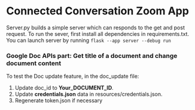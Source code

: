 # Connected Conversation Zoom App

Server.py builds a simple server which can responds to the get and post request.
To run the sever, first install all dependencies in requirements.txt.
You can launch server by running `flask --app server --debug run`
### Google Doc APIs part: Get title of a document and change document content
To test the Doc update feature, in the doc_update file:
1. Update doc_id to **Your_DOCUMENT_ID**.
2. Update **credentials.json** data in resources/credentials.json.
3. Regenerate token.json if necessary